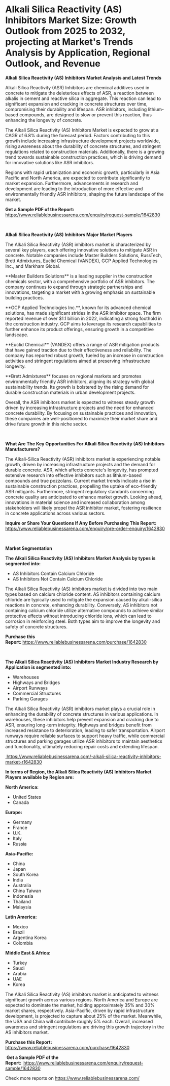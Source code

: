 <p><h1>​Alkali Silica Reactivity (AS) Inhibitors Market Size: Growth Outlook from 2025 to 2032, projecting at Market's Trends Analysis by Application, Regional Outlook, and Revenue</h1></p><p><strong>​Alkali Silica Reactivity (AS) Inhibitors Market Analysis and Latest Trends</strong></p>
<p><p>Alkali Silica Reactivity (ASR) Inhibitors are chemical additives used in concrete to mitigate the deleterious effects of ASR, a reaction between alkalis in cement and reactive silica in aggregate. This reaction can lead to significant expansion and cracking in concrete structures over time, compromising their durability and lifespan. ASR inhibitors, including lithium-based compounds, are designed to slow or prevent this reaction, thus enhancing the longevity of concrete.</p><p>The Alkali Silica Reactivity (AS) Inhibitors Market is expected to grow at a CAGR of 6.8% during the forecast period. Factors contributing to this growth include increasing infrastructure development projects worldwide, rising awareness about the durability of concrete structures, and stringent regulations related to construction materials. Additionally, there is a growing trend towards sustainable construction practices, which is driving demand for innovative solutions like ASR inhibitors.</p><p>Regions with rapid urbanization and economic growth, particularly in Asia Pacific and North America, are expected to contribute significantly to market expansion. Furthermore, advancements in research and development are leading to the introduction of more effective and environmentally friendly ASR inhibitors, shaping the future landscape of the market.</p></p>
<p><strong>Get a Sample PDF of the Report:&nbsp;</strong> <a href="https://www.reliablebusinessarena.com/enquiry/request-sample/1642830?utm_campaign=1892&utm_medium=2&utm_source=Github&utm_content=ia&utm_term=12012025&utm_id=alkali-silica-reactivity-as-inhibitors">https://www.reliablebusinessarena.com/enquiry/request-sample/1642830</a></p>
<p>&nbsp;</p>
<p><strong>​Alkali Silica Reactivity (AS) Inhibitors Major Market Players</strong></p>
<p><p>The Alkali Silica Reactivity (ASR) inhibitors market is characterized by several key players, each offering innovative solutions to mitigate ASR in concrete. Notable companies include Master Builders Solutions, RussTech, Brett Admixtures, Euclid Chemical (VANDEX), GCP Applied Technologies Inc., and Markham Global.</p><p>**Master Builders Solutions** is a leading supplier in the construction chemicals sector, with a comprehensive portfolio of ASR inhibitors. The company continues to expand through strategic partnerships and innovations, targeting a market with a growing emphasis on sustainable building practices.</p><p>**GCP Applied Technologies Inc.**, known for its advanced chemical solutions, has made significant strides in the ASR inhibitor space. The firm reported revenue of over $1.1 billion in 2022, indicating a strong foothold in the construction industry. GCP aims to leverage its research capabilities to further enhance its product offerings, ensuring growth in a competitive landscape.</p><p>**Euclid Chemical** (VANDEX) offers a range of ASR mitigation products that have gained traction due to their effectiveness and reliability. The company has reported robust growth, fueled by an increase in construction activities and stringent regulations aimed at preserving infrastructure longevity.</p><p>**Brett Admixtures** focuses on regional markets and promotes environmentally friendly ASR inhibitors, aligning its strategy with global sustainability trends. Its growth is bolstered by the rising demand for durable construction materials in urban development projects.</p><p>Overall, the ASR inhibitors market is expected to witness steady growth driven by increasing infrastructure projects and the need for enhanced concrete durability. By focusing on sustainable practices and innovation, these companies are well-positioned to maximize their market share and drive future growth in this niche sector.</p></p>
<p>&nbsp;</p>
<p><strong>What Are The Key Opportunities For ​Alkali Silica Reactivity (AS) Inhibitors Manufacturers?</strong></p>
<p><p>The Alkali-Silica Reactivity (ASR) inhibitors market is experiencing notable growth, driven by increasing infrastructure projects and the demand for durable concrete. ASR, which affects concrete's longevity, has prompted extensive research into effective inhibitors such as lithium-based compounds and true pozzolans. Current market trends indicate a rise in sustainable construction practices, propelling the uptake of eco-friendly ASR mitigants. Furthermore, stringent regulatory standards concerning concrete quality are anticipated to enhance market growth. Looking ahead, innovations in material science and increased collaboration among stakeholders will likely propel the ASR inhibitor market, fostering resilience in concrete applications across various sectors.</p></p>
<p><strong>Inquire or Share Your Questions If Any Before Purchasing This Report:</strong> <a href="https://www.reliablebusinessarena.com/enquiry/pre-order-enquiry/1642830?utm_campaign=1892&utm_medium=2&utm_source=Github&utm_content=ia&utm_term=12012025&utm_id=alkali-silica-reactivity-as-inhibitors">https://www.reliablebusinessarena.com/enquiry/pre-order-enquiry/1642830</a></p>
<p>&nbsp;</p>
<p><strong>Market Segmentation</strong></p>
<p><strong>The ​Alkali Silica Reactivity (AS) Inhibitors Market Analysis by types is segmented into:</strong></p>
<p><ul><li>AS Inhibitors Contain Calcium Chloride</li><li>AS Inhibitors Not Contain Calcium Chloride</li></ul></p>
<p><p>The Alkali Silica Reactivity (AS) inhibitors market is divided into two main types based on calcium chloride content. AS inhibitors containing calcium chloride are typically used to mitigate the expansion caused by alkali-silica reactions in concrete, enhancing durability. Conversely, AS inhibitors not containing calcium chloride utilize alternative compounds to achieve similar protective effects without introducing chloride ions, which can lead to corrosion in reinforcing steel. Both types aim to improve the longevity and safety of concrete structures.</p></p>
<p><strong>Purchase this Report:&nbsp;</strong><a href="https://www.reliablebusinessarena.com/purchase/1642830?utm_campaign=1892&utm_medium=2&utm_source=Github&utm_content=ia&utm_term=12012025&utm_id=alkali-silica-reactivity-as-inhibitors">https://www.reliablebusinessarena.com/purchase/1642830</a></p>
<p>&nbsp;</p>
<p><strong>The ​Alkali Silica Reactivity (AS) Inhibitors Market Industry Research by Application is segmented into:</strong></p>
<p><ul><li>Warehouses</li><li>Highways and Bridges</li><li>Airport Runways</li><li>Commercial Structures</li><li>Parking Garages</li></ul></p>
<p><p>The Alkali Silica Reactivity (ASR) inhibitors market plays a crucial role in enhancing the durability of concrete structures in various applications. In warehouses, these inhibitors help prevent expansion and cracking due to ASR, ensuring long-term integrity. Highways and bridges benefit from increased resistance to deterioration, leading to safer transportation. Airport runways require reliable surfaces to support heavy traffic, while commercial structures and parking garages utilize ASR inhibitors to maintain aesthetics and functionality, ultimately reducing repair costs and extending lifespan.</p></p>
<p><a href="https://www.reliablebusinessarena.com/-alkali-silica-reactivity-inhibitors-market-r1642830?utm_campaign=1892&utm_medium=2&utm_source=Github&utm_content=ia&utm_term=12012025&utm_id=alkali-silica-reactivity-as-inhibitors">&nbsp;https://www.reliablebusinessarena.com/-alkali-silica-reactivity-inhibitors-market-r1642830</a></p>
<p><strong>In terms of Region, the ​Alkali Silica Reactivity (AS) Inhibitors Market Players available by Region are:</strong></p>
<p>
    <p> <strong> North America: </strong>
        <ul>
            <li>United States</li>
            <li>Canada</li>
        </ul>
        </p> 
    <p> <strong> Europe: </strong>
        <ul>
            <li>Germany</li>
            <li>France</li>
            <li>U.K.</li>
            <li>Italy</li>
            <li>Russia</li>
        </ul>
        </p> 
    <p> <strong> Asia-Pacific: </strong>
        <ul>
            <li>China</li>
            <li>Japan</li>
            <li>South Korea</li>
            <li>India</li>
            <li>Australia</li>
            <li>China Taiwan</li>
            <li>Indonesia</li>
            <li>Thailand</li>
            <li>Malaysia</li>
        </ul>
        </p> 
    <p> <strong> Latin America: </strong>
        <ul>
            <li>Mexico</li>
            <li>Brazil</li>
            <li>Argentina Korea</li>
            <li>Colombia</li>
        </ul>
        </p> 
    <p> <strong> Middle East & Africa: </strong>
        <ul>
            <li>Turkey</li>
            <li>Saudi</li>
            <li>Arabia</li>
            <li>UAE</li>
            <li>Korea</li>
        </ul>
    </p>
    </p>
<p><p>The Alkali Silica Reactivity (AS) inhibitors market is anticipated to witness significant growth across various regions. North America and Europe are expected to dominate the market, holding approximately 35% and 30% market shares, respectively. Asia-Pacific, driven by rapid infrastructure development, is projected to capture about 25% of the market. Meanwhile, the USA and China will contribute roughly 5% each. Overall, increased awareness and stringent regulations are driving this growth trajectory in the AS inhibitors market.</p></p>
<p><strong>Purchase this Report: </strong><a href="https://www.reliablebusinessarena.com/purchase/1642830?utm_campaign=1892&utm_medium=2&utm_source=Github&utm_content=ia&utm_term=12012025&utm_id=alkali-silica-reactivity-as-inhibitors">https://www.reliablebusinessarena.com/purchase/1642830</a></p>
<p>&nbsp;<strong>Get a Sample PDF of the Report:&nbsp;&nbsp;</strong><a href="https://www.reliablebusinessarena.com/enquiry/request-sample/1642830?utm_campaign=1892&utm_medium=2&utm_source=Github&utm_content=ia&utm_term=12012025&utm_id=alkali-silica-reactivity-as-inhibitors">https://www.reliablebusinessarena.com/enquiry/request-sample/1642830</a></p>
<p><strong></strong></p>
<p>Check more reports on <a href="https://www.reliablebusinessarena.com/?utm_campaign=1892&utm_medium=2&utm_source=Github&utm_content=ia&utm_term=12012025&utm_id=alkali-silica-reactivity-as-inhibitors">https://www.reliablebusinessarena.com/</a></p>